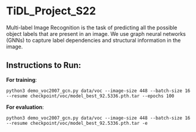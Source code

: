 # TiDL_Project_S22

Multi-label Image Recognition is the task of predicting all the possible object labels that are present in an image. We use graph neural networks (GNNs) to capture label dependencies and structural information in the image.

## Instructions to Run:

**For training**:

```python3 demo_voc2007_gcn.py data/voc --image-size 448 --batch-size 16 --resume checkpoint/voc/model_best_92.5336.pth.tar --epochs 100```

**For evaluation**:

```python3 demo_voc2007_gcn.py data/voc --image-size 448 --batch-size 16 --resume checkpoint/voc/model_best_92.5336.pth.tar -e```


